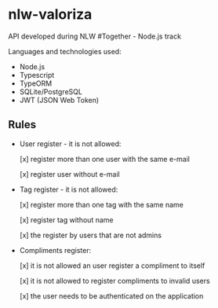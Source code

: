 # nlw-valoriza

API developed during NLW #Together - Node.js track

Languages and technologies used:

- Node.js
- Typescript
- TypeORM
- SQLite/PostgreSQL
- JWT (JSON Web Token)

## Rules

- User register - it is not allowed:

  [x] register more than one user with the same e-mail

  [x] register user without e-mail

- Tag register - it is not allowed:

  [x] register more than one tag with the same name

  [x] register tag without name

  [x] the register by users that are not admins

- Compliments register:

  [x] it is not allowed an user register a compliment to itself

  [x] it is not allowed to register compliments to invalid users

  [x] the user needs to be authenticated on the application
